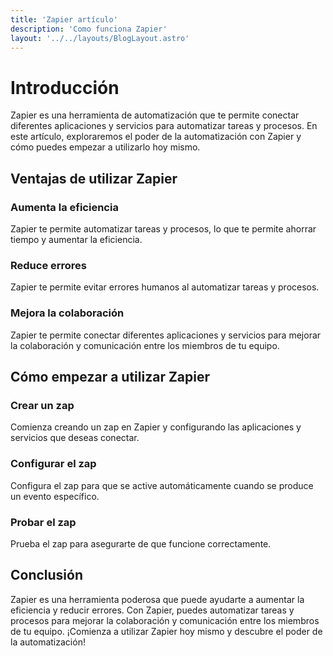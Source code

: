 ```yaml
---
title: 'Zapier artículo'
description: 'Como funciona Zapier'
layout: '../../layouts/BlogLayout.astro'
---
```



# Introducción

Zapier es una herramienta de automatización que te permite conectar diferentes aplicaciones y servicios para automatizar tareas y procesos. En este artículo, exploraremos el poder de la automatización con Zapier y cómo puedes empezar a utilizarlo hoy mismo.

## Ventajas de utilizar Zapier

### Aumenta la eficiencia

Zapier te permite automatizar tareas y procesos, lo que te permite ahorrar tiempo y aumentar la eficiencia.

### Reduce errores

Zapier te permite evitar errores humanos al automatizar tareas y procesos.

### Mejora la colaboración

Zapier te permite conectar diferentes aplicaciones y servicios para mejorar la colaboración y comunicación entre los miembros de tu equipo.

## Cómo empezar a utilizar Zapier

### Crear un zap

Comienza creando un zap en Zapier y configurando las aplicaciones y servicios que deseas conectar.

### Configurar el zap

Configura el zap para que se active automáticamente cuando se produce un evento específico.

### Probar el zap

Prueba el zap para asegurarte de que funcione correctamente.

## Conclusión

Zapier es una herramienta poderosa que puede ayudarte a aumentar la eficiencia y reducir errores. Con Zapier, puedes automatizar tareas y procesos para mejorar la colaboración y comunicación entre los miembros de tu equipo. ¡Comienza a utilizar Zapier hoy mismo y descubre el poder de la automatización!
